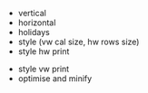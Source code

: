 + vertical 
+ horizontal
+ holidays
+ style (vw cal size, hw rows size)
+ style hw print
- style vw print
- optimise and minify